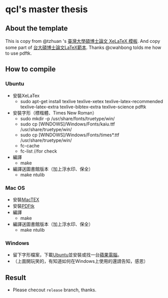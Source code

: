 qcl's master thesis
=======

## About the template

This is copy from @tzhuan 's [臺灣大學碩博士論文 XeLaTeX 模板](https://github.com/tzhuan/ntu-thesis). 
And copy some part of [台大碩博士論文LaTeX範本](https://code.google.com/p/ntu-thesis-latex-template/).
Thanks @cwahbong tolds me how to use pdftk.

## How to compile
### Ubuntu

* 安裝XeLaTex
    * sudo apt-get install texlive texlive-xetex texlive-latex-recommended texlive-latex-extra texlive-bibtex-extra texlive-science pdftk
* 安裝字形（標楷體、Times New Roman）
    * sudo mkdir -p /usr/share/fonts/truetype/win/ 
    * sudo cp [WINDOWS]/Windows/Fonts/kaiu.ttf /usr/share/truetype/win/
    * sudo cp [WINDOWS]/Windows/Fonts/times\*.ttf /usr/share/truetype/win/
    * fc-cache
    * fc-list //for check
* 編譯
    * make
* 編譯送圖書館版本（加上浮水印、保全）
    * make ntulib

### Mac OS

* 安裝[MacTEX](https://tug.org/mactex/)
* 安裝[PDFtk](http://www.pdflabs.com/tools/pdftk-server/)
* 編譯
    * make
* 編譯送圖書館版本（加上浮水印、保全）
    * make ntulib

### Windows

* 留下字形檔案，下載[Ubuntu](http://www.ubuntu.com/)並安裝或找一台[蘋果電腦](http://www.apple.com/tw/mac/)。
* （上面開玩笑的，有知道如何在Windows上使用的還請告知，感恩）

## Result

* Please checout `release` branch, thanks.
